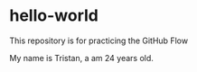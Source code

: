 # hello-world
This repository is for practicing the GitHub Flow

My name is Tristan, a am 24 years old. 
